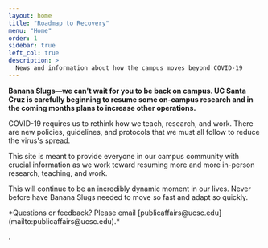 ```yaml
---
layout: home
title: "Roadmap to Recovery"
menu: "Home"
order: 1
sidebar: true
left_col: true
description: >
  News and information about how the campus moves beyond COVID-19
---
```


**Banana Slugs—we can't wait for you to be back on campus. UC Santa Cruz is carefully beginning to resume some on-campus research and in the coming months plans to increase other operations.**

COVID-19 requires us to rethink how we teach, research, and work. There are new policies, guidelines, and protocols that we must all follow to reduce the virus's spread. 

This site is meant to provide everyone in our campus community with crucial information as we work toward resuming more and more in-person research, teaching, and work.

This will continue to be an incredibly dynamic moment in our lives. Never before have Banana Slugs needed to move so fast and adapt so quickly. 

 <p style=text-align:right">*Questions or feedback? Please email [publicaffairs@ucsc.edu](mailto:publicaffairs@ucsc.edu).*</p>. 
   
